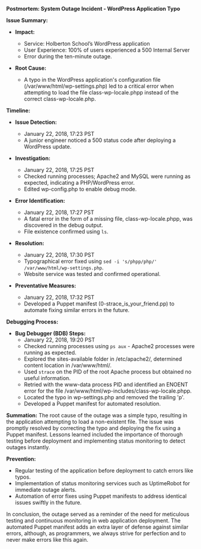 **Postmortem: System Outage Incident - WordPress Application Typo**

**Issue Summary:**

- **Impact:**
  - Service: Holberton School’s WordPress application
  - User Experience: 100% of users experienced a 500 Internal Server
  - Error during the ten-minute outage.

- **Root Cause:**
  - A typo in the WordPress application's configuration file 
  (/var/www/html/wp-settings.php) led to a critical error when
  attempting to load the file class-wp-locale.phpp 
  instead of the correct class-wp-locale.php.

**Timeline:**
- **Issue Detection:**
  - January 22, 2018, 17:23 PST
  - A junior engineer noticed a 500 status code after deploying a WordPress update.

- **Investigation:**
  - January 22, 2018, 17:25 PST
  - Checked running processes; Apache2 and MySQL were running as expected,
   indicating a PHP/WordPress error.
  - Edited wp-config.php to enable debug mode.

- **Error Identification:**
  - January 22, 2018, 17:27 PST
  - A fatal error in the form of a missing file, class-wp-locale.phpp,
   was discovered in the debug output.
  - File existence confirmed using `ls`.

- **Resolution:**
  - January 22, 2018, 17:30 PST
  - Typographical error fixed using 
  `sed -i 's/phpp/php/' /var/www/html/wp-settings.php`.
  - Website service was tested and confirmed operational.

- **Preventative Measures:**
  - January 22, 2018, 17:32 PST
  - Developed a Puppet manifest (0-strace_is_your_friend.pp) to automate
   fixing similar errors in the future.

**Debugging Process:**

- **Bug Debugger (BDB) Steps:**
  - January 22, 2018, 19:20 PST
  - Checked running processes using `ps aux` - Apache2 processes were running as expected.
  - Explored the sites-available folder in /etc/apache2/, determined content location in /var/www/html/.
  - Used `strace` on the PID of the root Apache process but obtained no useful information.
  - Retried with the www-data process PID and identified an ENOENT error 
  for the file /var/www/html/wp-includes/class-wp-locale.phpp.
  - Located the typo in wp-settings.php and removed the trailing 'p'.
  - Developed a Puppet manifest for automated resolution.

**Summation:**
The root cause of the outage was a simple typo, resulting in the application
attempting to load a non-existent file. The issue was promptly resolved by
correcting the typo and deploying the fix using a Puppet manifest. Lessons
learned included the importance of thorough testing before deployment and 
implementing status monitoring to detect outages instantly.

**Prevention:**

- Regular testing of the application before deployment to catch errors like typos.
- Implementation of status monitoring services such as
 UptimeRobot for immediate outage alerts.
- Automation of error fixes using Puppet manifests to address
 identical issues swiftly in the future.

In conclusion, the outage served as a reminder of the need 
for meticulous testing and continuous monitoring in web application
deployment. The automated Puppet manifest adds an extra layer of defense
against similar errors, although, as programmers, we always strive for
perfection and to never make errors like this again.
